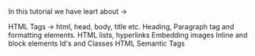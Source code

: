 In this tutorial we have leart about ->

HTML Tags → html, head, body, title etc.
Heading, Paragraph tag and formatting elements.
HTML lists, hyperlinks
Embedding images
Inline and block elements
Id's and Classes
HTML Semantic Tags
